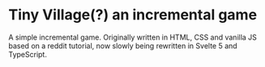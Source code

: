 # Tiny Village(?) an incremental game

A simple incremental game. Originally written in HTML, CSS and vanilla JS based on a reddit tutorial, now slowly being rewritten in Svelte 5 and TypeScript.



